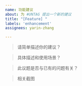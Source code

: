 ```yaml
---
name: 功能建议
about: 为 #UNTAG 提出一个新的建议
title: "[Feature] "
labels: 'enhancement'
assignees: yarin-zhang

---
```


> 请简单描述你的建议？



> 具体描述和使用场景？



> 此议题是否与已有的问题有关？



> 相关截图


